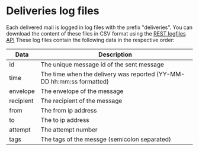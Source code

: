 # Deliveries log files

Each delivered mail is logged in log files with the prefix "deliveries".
You can download the content of these files in CSV format using the [REST logfiles API](rest-logfiles)
These log files contain the following data in the respective order:

| Data      | Description                                                           |
| --------- | --------------------------------------------------------------------- |
| id        | The unique message id of the sent message                             |
| time      | The time when the delivery was reported (YY-MM-DD hh:mm:ss formatted) |
| envelope  | The envelope of the message                                           |
| recipient | The recipient of the message                                          |
| from      | The from ip address                                                   |
| to        | The to ip address                                                     |
| attempt   | The attempt number                                                    |
| tags      | The tags of the messge (semicolon separated)                          |
